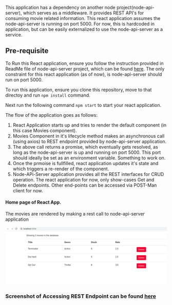 This application has a dependency on another node project(node-api-server), which serves as a middleware.
It provides REST API's for consuming movie related information. This react application assumes the node-api-server is running on port 5000. For now, this is hardcoded in application, but can be easily externalized to use the node-api-server as a service.

## Pre-requisite

To Run this React application, ensure you follow the instruction provided in ReadMe file of node-api-server project, which can be found [here](https://github.com/mukesh51/c1-node-api-server). The only constraint for this react application (as of now), is node-api-server should run on port 5000.

To run this application, ensure you clone this repository, move to that directoy and run `npm install` command.

Next run the following command `npm start` to start your react application.

The flow of the application goes as follows:

1. React Application starts up and tries to render the default component (in this case Movies component).
2. Movies Component in it's lifecycle method makes an asynchronous call (using axios) to REST endpoint provided by node-api-server application.
3. The above call returns a promise, which eventually gets resolved, as long as the node-api-server is up and running on port 5000. This port should ideally be set as an environment variable. Something to work on.
4. Once the prmoise is fullfilled, react application updates it's state and which triggers a re-render of the component.
5. Node-APi-Server application provides all the REST interfaces for CRUD operation. The react application for now, only show-cases Get and Delete endpoints. Other end-points can be accessed via POST-Man client for now.

#### Home page of React App. 
The movies are rendered by making a rest call to node-api-server application

![Home Page](https://github.com/mukesh51/c1-moviesbuster/blob/master/images/home-page.png)

### Screenshot of Accessing REST Endpoint can be found [here](https://github.com/mukesh51/c1-node-api-server/blob/master/README.md)
